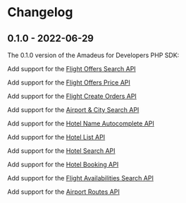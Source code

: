 # Changelog

0.1.0 - 2022-06-29
--------------------

The 0.1.0 version of the Amadeus for Developers PHP SDK:

Add support for the [Flight Offers Search API](https://developers.amadeus.com/self-service/category/air/api-doc/flight-offers-search/api-reference)

Add support for the [Flight Offers Price API](https://developers.amadeus.com/self-service/category/air/api-doc/flight-offers-price/api-reference)

Add support for the [Flight Create Orders API](https://developers.amadeus.com/self-service/category/air/api-doc/flight-create-orders/api-reference)

Add support for the [Airport & City Search API](https://developers.amadeus.com/self-service/category/air/api-doc/airport-and-city-search/api-reference)

Add support for the [Hotel Name Autocomplete API](https://developers.amadeus.com/self-service/category/hotel/api-doc/hotel-name-autocomplete/api-reference)

Add support for the [Hotel List API](https://developers.amadeus.com/self-service/category/hotel/api-doc/hotel-list/api-reference)

Add support for the [Hotel Search API](https://developers.amadeus.com/self-service/category/hotel/api-doc/hotel-search/api-reference)

Add support for the [Hotel Booking API](https://developers.amadeus.com/self-service/category/hotel/api-doc/hotel-booking/api-reference)

Add support for the [Flight Availabilities Search API](https://developers.amadeus.com/self-service/category/air/api-doc/flight-availabilities-search/api-reference)

Add support for the [Airport Routes API](https://developers.amadeus.com/self-service/category/air/api-doc/airport-routes/api-reference)

